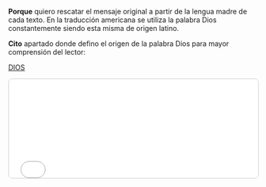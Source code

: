**Porque** quiero rescatar el mensaje original a partir de la lengua madre de cada texto. En la traducción americana se utiliza la palabra Dios constantemente siendo esta misma de origen latino.

**Cito** apartado donde defino el origen de la palabra Dios para mayor comprensión del lector:

[DIOS]()

<iframe src="Bible\Definitions\Why.md" width="100%" height="200px" style="border: 1px solid #ccc; border-radius: 8px;"></iframe>

